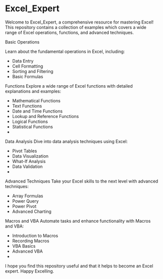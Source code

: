 # Excel_Expert
Welcome to Excel_Expert, a comprehensive resource for mastering Excel! This repository contains a collection of examples which covers a wide range of Excel operations, functions, and advanced techniques.

Basic Operations

Learn about the fundamental operations in Excel, including:
- Data Entry
- Cell Formatting
- Sorting and Filtering
- Basic Formulas

 Functions
Explore a wide range of Excel functions with detailed explanations and examples:
- Mathematical Functions
- Text Functions
- Date and Time Functions
- Lookup and Reference Functions
- Logical Functions
- Statistical Functions
- 

 Data Analysis
Dive into data analysis techniques using Excel:
- Pivot Tables
- Data Visualization
- What-If Analysis
- Data Validation
- 

 Advanced Techniques
Take your Excel skills to the next level with advanced techniques:
- Array Formulas
- Power Query
- Power Pivot
- Advanced Charting

Macros and VBA
Automate tasks and enhance functionality with Macros and VBA:
- Introduction to Macros
- Recording Macros
- VBA Basics
- Advanced VBA
- 
I hope you find this repository useful and that it helps to become an Excel expert. Happy Excelling.
